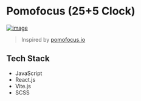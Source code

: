 # Pomofocus (25+5 Clock)

[![image](https://user-images.githubusercontent.com/68057995/220324659-6ef5e3ac-6831-42e1-8190-f7936a111850.png)](https://pomofocus.siddhesh.tech/)

> Inspired by [pomofocus.io](https://pomofocus.io/)

## Tech Stack
- JavaScript
- React.js
- Vite.js
- SCSS
